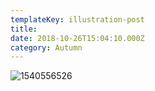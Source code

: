 ```yaml
---
templateKey: illustration-post
title:
date: 2018-10-26T15:04:10.000Z
category: Autumn
---
```

![1540556526](/img/1540556526.png)
